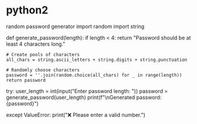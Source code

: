 # python2
random password generator
import random
import string

def generate_password(length):
    if length < 4:
        return "Password should be at least 4 characters long."

    # Create pools of characters
    all_chars = string.ascii_letters + string.digits + string.punctuation

    # Randomly choose characters
    password = ''.join(random.choice(all_chars) for _ in range(length))
    return password

try:
    user_length = int(input("Enter password length: "))
    password = generate_password(user_length)
    print(f"\nGenerated password: {password}")

except ValueError:
    print("❌ Please enter a valid number.")
